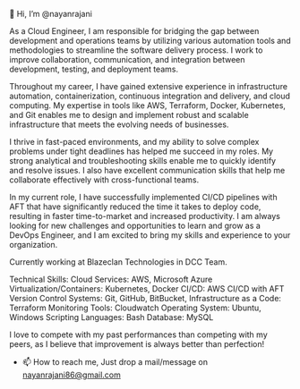 👋 Hi, I’m @nayanrajani

As a Cloud Engineer, I am responsible for bridging the gap between development and operations teams by utilizing various automation tools and methodologies to streamline the software delivery process. I work to improve collaboration, communication, and integration between development, testing, and deployment teams.

Throughout my career, I have gained extensive experience in infrastructure automation, containerization, continuous integration and delivery, and cloud computing. My expertise in tools like AWS, Terraform, Docker, Kubernetes, and Git enables me to design and implement robust and scalable infrastructure that meets the evolving needs of businesses.

I thrive in fast-paced environments, and my ability to solve complex problems under tight deadlines has helped me succeed in my roles. My strong analytical and troubleshooting skills enable me to quickly identify and resolve issues. I also have excellent communication skills that help me collaborate effectively with cross-functional teams.

In my current role, I have successfully implemented CI/CD pipelines with AFT that have significantly reduced the time it takes to deploy code, resulting in faster time-to-market and increased productivity. I am always looking for new challenges and opportunities to learn and grow as a DevOps Engineer, and I am excited to bring my skills and experience to your organization.

Currently working at Blazeclan Technologies in DCC Team.

Technical Skills:
Cloud Services: AWS, Microsoft Azure
Virtualization/Containers: Kubernetes, Docker
CI/CD: AWS CI/CD with AFT
Version Control Systems: Git, GitHub, BitBucket,
Infrastructure as a Code: Terraform
Monitoring Tools: Cloudwatch
Operating System: Ubuntu, Windows
Scripting Languages: Bash
Database: MySQL

I love to compete with my past performances than competing with my peers, as I believe that improvement is always better than perfection!

- 📫 How to reach me, Just drop a mail/message on nayanrajani86@gmail.com

<!---
nayanrajani/nayanrajani is a ✨ special ✨ repository because its `README.md` (this file) appears on your GitHub profile.
You can click the Preview link to take a look at your changes.
--->
